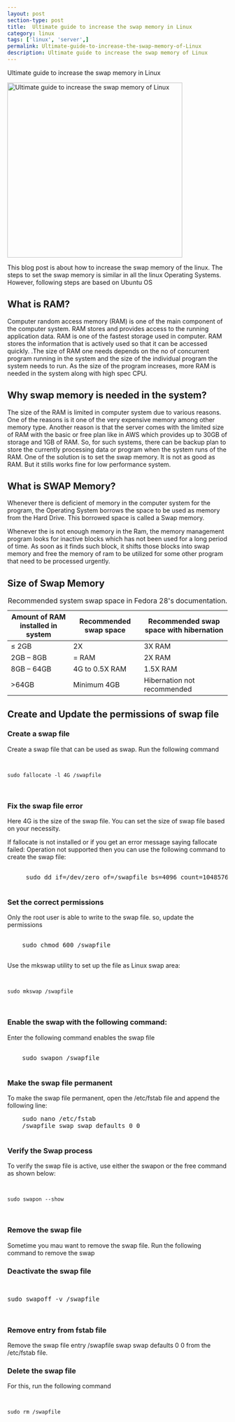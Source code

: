 ```yaml
---
layout: post
section-type: post
title:  Ultimate guide to increase the swap memory in Linux
category: linux
tags: ['linux', 'server',]
permalink: Ultimate-guide-to-increase-the-swap-memory-of-Linux
description: Ultimate guide to increase the swap memory of Linux
---
```

Ultimate guide to increase the swap memory in Linux
<!--more-->

<img
    src="{{site.baseurl}}/img/posts/increase-swap-memory-in-linux.jpeg.jpeg"
    class="img-thumbnail img-rounded" height="400px"
    title="Ultimate guide to increase the swap memory of Linux"
    alt="Ultimate guide to increase the swap memory of Linux">

<section>
<p>
This blog post is about how to increase the swap memory of the linux.
The steps to set the swap memory is similar in all the linux Operating Systems. However, following steps are based on Ubuntu OS
</p>
</section> 


<section>
<h2>What is RAM?</h2>
<p>
Computer random access memory (RAM) is one of the main component of the computer system. RAM stores and provides access to 
the running application data. RAM is one of the fastest storage used in computer. RAM stores the information 
that is actively used so that it can be accessed quickly. .The size of RAM one needs depends on the no of
concurrent program running in the system and the size of the individual program the system needs to run. As the size of
the program increases, more RAM is needed in the system along with high spec CPU. 
</p>
</section>
<section>
<h2>Why swap memory is needed in the system?</h2>

<p>The size of the RAM is limited in computer system due to various reasons. One of the reasons is it one of the very expensive memory among other memory type.
Another reason is that the server comes with the limited size of RAM with the basic or free plan like in AWS which provides
up to 30GB of storage and 1GB of RAM. So, for such systems, there can be backup plan to store the currently processing data or program when the system 
runs of the RAM. One of the solution is to set the swap memory. It is not as good as RAM. But it stills works fine for 
low performance system.
</p>
</section>

<section>
<h2>What is SWAP Memory?</h2>
<p>Whenever there is deficient of memory in the computer system for the program, the Operating System borrows the space to be used as 
memory from the Hard Drive. This borrowed space is called a Swap memory. 
</p>

<p>
Whenever the is not enough memory in the Ram, the memory management program looks for  inactive blocks which has not been
 used for a long period of time. As soon as it finds such block, it shifts those blocks into swap memory and free the memory of ram to be utilized for some
other program that need to be processed urgently.
</p>
</section>


<section>
<h2>Size of Swap Memory</h2>
 <table class="table table-hover">
        <thead>
        <tr>
            <th scope="col">Amount of RAM installed in system</th>
            <th scope="col">Recommended swap space</th>
            <th scope="col">Recommended swap space with hibernation</th>
        </tr>
        </thead>
        <tbody>
            <tr>
                <td>≤ 2GB</td>
                <td>2X</td>
                <td>3X RAM</td>
            </tr>
            <tr>
                <td>2GB – 8GB</td>
                <td>= RAM</td>
                <td>2X RAM</td>
            </tr>
            <tr>
                <td>8GB – 64GB</td>
                <td>4G to 0.5X RAM</td>
                <td>1.5X RAM</td>
            </tr>
             <tr>
                <td>>64GB</td>
                <td>Minimum 4GB</td>
                <td>Hibernation not recommended</td>
            </tr>
        </tbody>
      <caption>Recommended system swap space in Fedora 28's documentation.</caption>
    </table>
</section>

<section>
<h2>Create and Update the permissions of swap file</h2>
<h3>Create a swap file</h3>
<p>Create a swap file that can be used as swap. Run the following command</p>
<pre>
    
    sudo fallocate -l 4G /swapfile

</pre>
<h3>Fix the swap file error</h3>
<p>Here 4G is the size of the swap file. You can set the size of swap file based on your necessity.</p>
<p>If fallocate is not installed or if you get an error message saying fallocate failed: Operation not supported then
you can use the following command to create the swap file:</p>

<pre>

     sudo dd if=/dev/zero of=/swapfile bs=4096 count=1048576    

</pre>

</section>


<section>
<h3>Set the correct permissions</h3>
<p>Only the root user is able to write to the swap file. so, update the permissions</p>

<pre>

    sudo chmod 600 /swapfile

</pre>

<p> Use the mkswap utility to set up the file as Linux swap area:</p>
<pre>
    
    sudo mkswap /swapfile

</pre>

</section>

<section>
<h3>Enable the swap with the following command:</h3>
<p>Enter the following command enables the swap file</p>
</section>

<pre>
    
    sudo swapon /swapfile

</pre>
<section>
<h3>Make the swap file permanent</h3>
<p>To make the swap file permanent, open the /etc/fstab file and append the following line:</p>
<pre>
    sudo nano /etc/fstab
    /swapfile swap swap defaults 0 0

</pre>
</section>

<section>
<h3>Verify the Swap process</h3>
<p>To verify the swap file is active, use either the swapon or the free command as shown below:</p>
<pre>

    sudo swapon --show

</pre>
</section>
<section>
<h3>Remove the swap file</h3>
<p>Sometime you mau want to remove the swap file. Run the following command to remove the swap</p>
    <h3>Deactivate the swap file</h3>
<pre>

sudo swapoff -v /swapfile

</pre>

<h3>Remove entry from fstab file</h3>
<p>Remove the swap file entry <span class="important">/swapfile swap swap defaults 0 0</span> from the 
<span class="important"> /etc/fstab</span> file.</p>

<h3>Delete the swap file</h3>
<p>For this, run the following command</p>
<pre>

    sudo rm /swapfile

</pre>
</section>